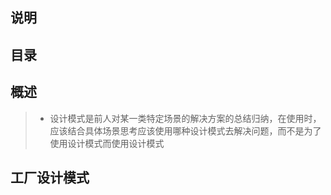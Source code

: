 ## 说明

## 目录

## 概述

> - 设计模式是前人对某一类特定场景的解决方案的总结归纳，在使用时，应该结合具体场景思考应该使用哪种设计模式去解决问题，而不是为了使用设计模式而使用设计模式

## 工厂设计模式